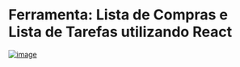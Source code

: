 # Ferramenta: Lista de Compras e Lista de Tarefas utilizando React

<a href="https://lista-de-tarefas-react-mu.vercel.app/" target="_blank">![image](https://github.com/FernandoMontanari/lista-de-tarefas-react/assets/25597840/c8ea961e-677c-42e1-bcd4-689a59cdba1f)
</a>
